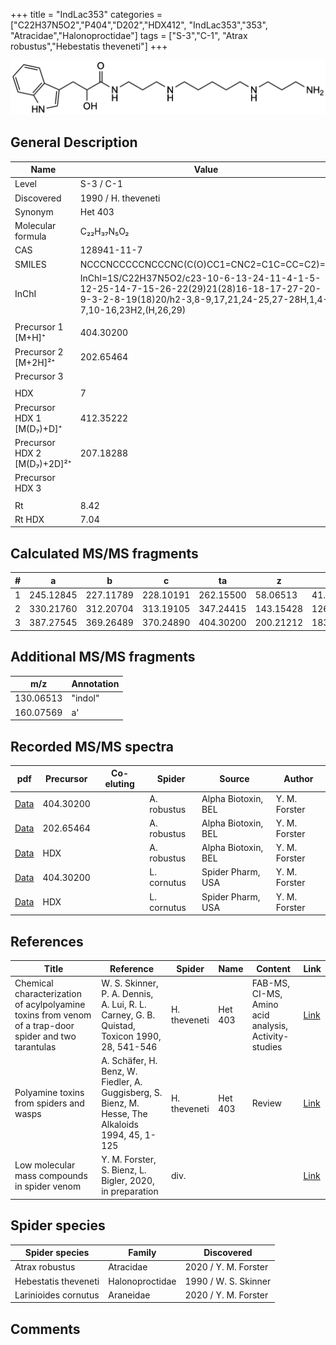 +++
title = "IndLac353"
categories = ["C22H37N5O2","P404","D202","HDX412",
"IndLac353","353",
"Atracidae","Halonoproctidae"]
tags = ["S-3","C-1",
"Atrax robustus","Hebestatis theveneti"]
+++

![](/img/IndLac353.png)

## General Description

| Name                        | Value               |
|-----------------------------|---------------------|
| Level                       | S-3 / C-1                  |
| Discovered                  | 1990 / H. theveneti |
| Synonym                     | Het 403             |
| Molecular formula           | C₂₂H₃₇N₅O₂          |
| CAS                         | 128941-11-7         |
| SMILES | NCCCNCCCCCNCCCNC(C(O)CC1=CNC2=C1C=CC=C2)=O  |
| InChI  | InChI=1S/C22H37N5O2/c23-10-6-13-24-11-4-1-5-12-25-14-7-15-26-22(29)21(28)16-18-17-27-20-9-3-2-8-19(18)20/h2-3,8-9,17,21,24-25,27-28H,1,4-7,10-16,23H2,(H,26,29)  |
|                             |                     |
| Precursor 1 [M+H]⁺          | 404.30200           |
| Precursor 2 [M+2H]²⁺        | 202.65464           |
| Precursor 3                 |                     |
|                             |                     |
| HDX                         | 7                   |
| Precursor HDX 1 [M(D₇)+D]⁺   | 412.35222           |
| Precursor HDX 2 [M(D₇)+2D]²⁺ | 207.18288           |
| Precursor HDX 3             |                     |
|                             |                     |
| Rt                          | 8.42                    |
| Rt HDX                      | 7.04                    |

## Calculated MS/MS fragments

| # | a         | b         | c         | ta        | z         | y         | tz        |
|---|-----------|-----------|-----------|-----------|-----------|-----------|-----------|
| 1 | 245.12845 | 227.11789 | 228.10191 | 262.15500 | 58.06513 | 41.03858 | 75.09167 |
| 2 | 330.21760 | 312.20704 | 313.19105 | 347.24415 | 143.15428 | 126.12773 | 160.18082 |
| 3 | 387.27545 | 369.26489 | 370.24890 | 404.30200 | 200.21212 | 183.18558 | 217.23867 |

## Additional MS/MS fragments

| m/z       | Annotation |
|-----------|------------|
| 130.06513  | "indol"    |
| 160.07569  | a'         |

## Recorded MS/MS spectra

| pdf | Precursor | Co-eluting | Spider | Source | Author |
|-----|-----------|------------|--------|--------|--------|
| [Data](/pdf/A-robustus/404_IndLac353_Ar.pdf) | 404.30200  |            | A. robustus | Alpha Biotoxin, BEL | Y. M. Forster |
| [Data](/pdf/A-robustus/404_IndLac353_Ar_2.pdf) | 202.65464   |            | A. robustus | Alpha Biotoxin, BEL | Y. M. Forster |
| [Data](/pdf/A-robustus/404_IndLac353_Ar_HDX.pdf) | HDX   |            | A. robustus | Alpha Biotoxin, BEL | Y. M. Forster |
| [Data](/pdf/L-cornutus/404_IndLac353_Lc.pdf) | 404.30200 |           | L. cornutus | Spider Pharm, USA | Y. M. Forster |
| [Data](/pdf/L-cornutus/404_IndLac353_Lc_HDX.pdf) | HDX |           | L. cornutus | Spider Pharm, USA | Y. M. Forster |

## References

| Title                                                                                                 | Reference                                                                                         | Spider       | Name    | Content                                              | Link                                                                        |
|-------------------------------------------------------------------------------------------------------|---------------------------------------------------------------------------------------------------|--------------|---------|------------------------------------------------------|-----------------------------------------------------------------------------|
| Chemical characterization of acylpolyamine toxins from venom of a trap-door spider and two tarantulas | W. S. Skinner, P. A. Dennis, A. Lui, R. L. Carney, G. B. Quistad, Toxicon 1990, 28, 541-546       | H. theveneti | Het 403 | FAB-MS, CI-MS, Amino acid analysis, Activity-studies | [Link](https://www.sciencedirect.com/science/article/pii/004101019090298L)  |
| Polyamine toxins from spiders and wasps                                                               | A. Schäfer, H. Benz, W. Fiedler, A. Guggisberg, S. Bienz, M. Hesse, The Alkaloids 1994, 45, 1-125 | H. theveneti | Het 403 | Review                                               | [Link](https://www.sciencedirect.com/science/article/pii/S009995980860276X) |
| Low molecular mass compounds in spider venom      | Y. M. Forster, S. Bienz, L. Bigler, 2020, in preparation          | div.       |   |   | [Link](unknown) |

## Spider species

| Spider species       | Family          | Discovered           |
|----------------------|-----------------|----------------------|
| Atrax robustus | Atracidae | 2020 / Y. M. Forster |
| Hebestatis theveneti | Halonoproctidae | 1990 / W. S. Skinner |
| Larinioides cornutus | Araneidae | 2020 / Y. M. Forster |

## Comments